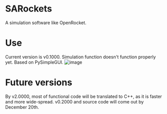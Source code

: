 # SARockets
A simulation software like OpenRocket.
# Use
Current version is v0.1000. Simulation function doesn't function properly yet. Based on PySimpleGUI.
![image](https://user-images.githubusercontent.com/82127189/206220041-15c02254-7f40-48db-9ce2-f09d55b9e613.png)
# Future versions
By v2.0000, most of functional code will be translated to C++, as it is faster and more wide-spread. v0.2000 and source code will come out by December 20th.
